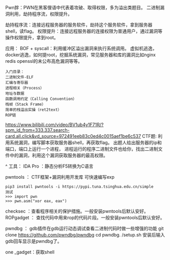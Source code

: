 Pwn胖：PWN在黑客俚语中代表着攻破、取得权限，多为溢出类题目。
二进制漏洞利用，劫持程序流，权限提升。

劫持程序流：连接远程服务器的服务软件，劫持这个服务软件，拿到服务器shell，读flag。
权限提升：连接远程服务器的连接权限为普通用户，通过漏洞等操作权限提升，拿到root。

应用：
BOF + syscall：利用缓冲区溢出漏洞来执行系统调用。
虚拟机逃逸，docker逃逸，如何提root，挖掘系统漏洞，常见服务器和库的漏洞比如nginx redis openssl的未公布高危漏洞等等。

```
入门目录：
二进制文件-ELF
汇编与寄存器
进程相关（Process）
地址与数据
函数调用约定（Calling Convention）
栈帧（Stack Frame）
简单的栈溢出实操（ret2text）
ROP链
```
<https://www.bilibili.com/video/BV1ub4y1F71R/?spm_id_from=333.337.search-card.all.click&vd_source=972491eeb83c0ed4c0015aef1be6c537>
CTF题:
利用系统漏洞，编写脚本获取服务器shell，再获取flag。
出题人给出服务器的ip和端口，端口上运行一个进程，
进程运行的程序二进制文件也给你，找出二进制文件中的漏洞，利用这个漏洞获取服务器的最高权限。

^
工具：
IDA Pro ：静态分析F5转换为C语言

pwntools ： CTF框架+漏洞利用开发库 可快速编写exp
```
pip3 install pwntools -i https://pypi.tuna.tsinghua.edu.cn/simple
测试
>>> import pwn
>>> pwn.asm("xor eax, eax")
```
checksec ：查看程序相关的保护措施。一般安装pwntools后默认安好。
ROPgadget ： 查找代码中用来rop的代码片段。一般安装pwntools后默认安好。

pwndbg ： gdb插件在gdb运行动态调试查看二进制代码时做一些增强的功能
git clone https://github.com/pwndbg/pwndbg
cd pwndbg.
/setup.sh
安装后输入gdb回车显示是pwndbg了。

one _gadget：获取shell
